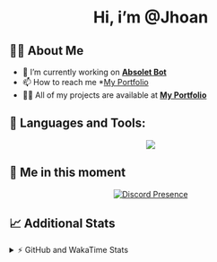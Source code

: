 <h1 align="center">Hi, i’m @Jhoan</h1>

## 🙋‍♂️ About Me

- 🔭 I’m currently working on **[Absolet Bot](https://strider.cloud)**
- 📫 How to reach me *[My Portfolio](https://jhoan.me/contact)
- 👨‍💻 All of my projects are available at **[My Portfolio](https://jhoan.me)**

## 🚀 Languages and Tools:
<p align="center">
  <a href="https://skillicons.dev">
    <img src="https://skillicons.dev/icons?i=js,ts,html,css,bootstrap,nodejs,express,vscode,neovim,vim,atom,cloudflare,git,github,discord,bots,linux,mongodb,nginx,redis,wordpress,heroku&perline=11" />
  </a>
</p>
  
## 👤 Me in this moment
<p align="center">
    <a href="https://discord.com/users/612460795124776960" target="_blank" rel="nofollow">
        <img src="https://lanyard-profile-readme.vercel.app/api/612460795124776960?idleMessage=Probably%20coding%20Absolet..." alt="Discord Presence" align="center">
    </a>
</p>

## 📈 Additional Stats
<details>
    <summary>⚡ GitHub and WakaTime Stats</summary>
    <br/>

<!--START_SECTION:waka-->
![Code Time](http://img.shields.io/badge/Code%20Time-470%20hrs%2034%20mins-blue)

**🐱 My GitHub Data** 

> 🏆 966 Contributions in the Year 2022
 > 
> 📦 168.1 kB Used in GitHub's Storage 
 > 
> 💼 Opted to Hire
 > 
> 📜 4 Public Repositories 
 > 
> 🔑 36 Private Repositories  
 > 
**I'm an Early 🐤** 

```text
🌞 Morning    85 commits     ██░░░░░░░░░░░░░░░░░░░░░░░   11.46% 
🌆 Daytime    328 commits    ███████████░░░░░░░░░░░░░░   44.2% 
🌃 Evening    299 commits    ██████████░░░░░░░░░░░░░░░   40.3% 
🌙 Night      30 commits     █░░░░░░░░░░░░░░░░░░░░░░░░   4.04%

```
📅 **I'm Most Productive on Saturday** 

```text
Monday       115 commits    ████░░░░░░░░░░░░░░░░░░░░░   15.5% 
Tuesday      122 commits    ████░░░░░░░░░░░░░░░░░░░░░   16.44% 
Wednesday    131 commits    ████░░░░░░░░░░░░░░░░░░░░░   17.65% 
Thursday     76 commits     ██░░░░░░░░░░░░░░░░░░░░░░░   10.24% 
Friday       87 commits     ███░░░░░░░░░░░░░░░░░░░░░░   11.73% 
Saturday     143 commits    ████░░░░░░░░░░░░░░░░░░░░░   19.27% 
Sunday       68 commits     ██░░░░░░░░░░░░░░░░░░░░░░░   9.16%

```


📊 **This Week I Spent My Time On** 

```text
⌚︎ Time Zone: America/Bogota

💬 Programming Languages: 
JavaScript               1 hr 9 mins         ████████████████░░░░░░░░░   66.78% 
TypeScript               27 mins             ██████░░░░░░░░░░░░░░░░░░░   26.44% 
JSON                     5 mins              █░░░░░░░░░░░░░░░░░░░░░░░░   4.89% 
YAML                     1 min               ░░░░░░░░░░░░░░░░░░░░░░░░░   1.85% 
Text                     0 secs              ░░░░░░░░░░░░░░░░░░░░░░░░░   0.04%

🔥 Editors: 
VS Code                  1 hr 44 mins        █████████████████████████   100.0%

🐱‍💻 Projects: 
Absolet-Bot              59 mins             ██████████████░░░░░░░░░░░   57.48% 
suggester                30 mins             ███████░░░░░░░░░░░░░░░░░░   29.09% 
sexbor                   9 mins              ██░░░░░░░░░░░░░░░░░░░░░░░   8.75% 
bot                      4 mins              █░░░░░░░░░░░░░░░░░░░░░░░░   4.68%

💻 Operating System: 
Linux                    1 hr 44 mins        █████████████████████████   100.0%

```

**I Mostly Code in JavaScript** 

```text
JavaScript               16 repos            ████████████████░░░░░░░░░   64.0% 
Java                     3 repos             ███░░░░░░░░░░░░░░░░░░░░░░   12.0% 
TypeScript               3 repos             ███░░░░░░░░░░░░░░░░░░░░░░   12.0% 
Shell                    1 repo              █░░░░░░░░░░░░░░░░░░░░░░░░   4.0% 
CSS                      1 repo              █░░░░░░░░░░░░░░░░░░░░░░░░   4.0%

```



 Last Updated on 04/11/2022 06:48:29 UTC
<!--END_SECTION:waka-->
</details>
